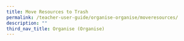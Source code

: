 ```yaml
---
title: Move Resources to Trash
permalink: /teacher-user-guide/organise-organise/moveresources/
description: ""
third_nav_title: Organise (Organise)
---
```

